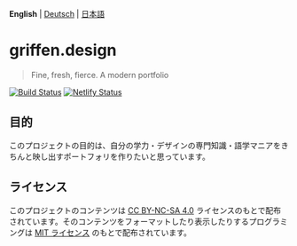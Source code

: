 **English** | [Deutsch](README.de.md) | [日本語](README.ja.md)

# griffen.design

> Fine, fresh, fierce. A modern portfolio

[![Build Status](https://travis-ci.com/schwigri/griffen.design.svg?branch=master)](https://travis-ci.com/schwigri/griffen.design)
[![Netlify Status](https://api.netlify.com/api/v1/badges/8b7e9850-f273-40f8-83cf-d7f6deab6b4a/deploy-status)](https://app.netlify.com/sites/schwigri/deploys)

## 目的

このプロジェクトの目的は、自分の学力・デザインの専門知識・語学マニアをきちんと映し出すポートフォリを作りたいと思っています。

## ライセンス

このプロジェクトのコンテンツは [CC BY-NC-SA 4.0](https://creativecommons.org/licenses/by-nc-sa/4.0/deed.ja) ライセンスのもとで配布されています。そのコンテンツをフォーマットしたり表示したりするプログラミングは [MIT ライセンス](LICENSE) のもとで配布されています。
